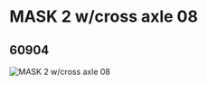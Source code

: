 # MASK  2 w/cross axle 08
## 60904
![MASK  2 w/cross axle 08](https://lc-www-live-s.legocdn.com/media/bricks/5/2/4516409.jpg)
